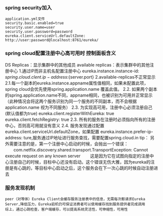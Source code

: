 ### spring security加入
	application.yml文件
	security.basic.enabled=true
	security.user.name=user
	security.user.password=password
	eureka.client.serviceUrl.defaultZone: http://user:password@localhost:8761/eureka/
### spring cloud配置注册中心高可用时 控制面板含义
 DS Replicas：显示集群中的其他成员
 available replicas：表示集群中的其他注册中心
	 1.通过IP而非主机名配置注册中心
		eureka.instance.instance-id: ${spring.cloud.clent.ip-address}:${server.port}
	 2.available-replicas不正常显示
		2.1.每一个副本的eureka.instance.appname属性值相同，如果未配置此项，spring cloud会优先使用spring.application.name 覆盖此值。
		2.2. 如果两个副本的spring.application.name不同，appname相同，也被识别为可用并正常显示（此种情况会将这两个服务识别为同一个服务的不同副本，而不会根据application.name 视为不同服务）
		2.3. 为实现高可用，注册中心必须注册自己(默认值都为true)
			eureka.client.registerWithEureka: true
			eureka.client.fetchRegistry: true
		2.3. 所有的服务在注册时必须指向所有的注册中心，否则高可用就没有意义
		2.4. 服务发现通过配置eureka.client.serviceUrl.defaultZone，如果配置 eureka.instance.prefer-ip-address: ture,服务通过IP地址进行服务查找，需要配置spring.cloud.in
		tip： 另外需要注意的是，第一个注册中心启动的时候，会抛出一个错误：
		　　com.netflix.discovery.shared.transport.TransportException: Cannot execute request on any known server
		　　这是因为它在试图向指定的注册中心注册自己的时候，目标中心还没有启动。这个错误无伤大雅，因为eureka的注册是有心跳的，等目标中心启动之后，这个服务会在下一次心跳的时候自动注册进去
### 服务发现机制
	peer（对等体）Eureka Client会缓存服务注册表中的信息，无需每次都请求Eureka Server,降低压力，Eureka宕机仍可保证消费者可以使用缓存找到服务提供者完成调用
	综上，通过心跳检查，客户端缓存，可以提高系统灵活性，可伸缩性，可用性
